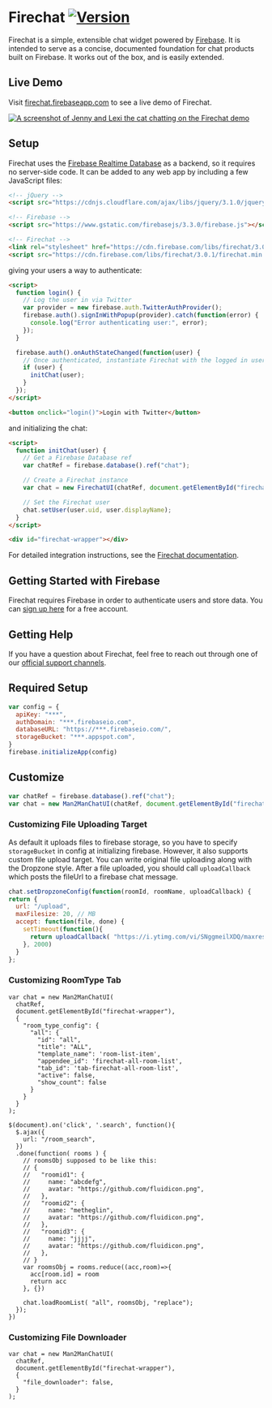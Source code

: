 # Firechat [![Version](https://badge.fury.io/gh/firebase%2Ffirechat.svg)](http://badge.fury.io/gh/firebase%2Ffirechat)

Firechat is a simple, extensible chat widget powered by
[Firebase](https://firebase.google.com/?utm_source=firechat). It is intended to serve as a concise,
documented foundation for chat products built on Firebase. It works out of the box, and is easily
extended.

## Live Demo

Visit [firechat.firebaseapp.com](https://firechat.firebaseapp.com/) to see a live demo of Firechat.

[![A screenshot of Jenny and Lexi the cat chatting on the Firechat demo](screenshot.png)](https://firechat.firebaseapp.com/)

## Setup

Firechat uses the [Firebase Realtime Database](https://firebase.google.com/docs/database/?utm_source=firechat)
as a backend, so it requires no server-side code. It can be added to any web app by including a few
JavaScript files:

```HTML
<!-- jQuery -->
<script src="https://cdnjs.cloudflare.com/ajax/libs/jquery/3.1.0/jquery.min.js"></script>

<!-- Firebase -->
<script src="https://www.gstatic.com/firebasejs/3.3.0/firebase.js"></script>

<!-- Firechat -->
<link rel="stylesheet" href="https://cdn.firebase.com/libs/firechat/3.0.1/firechat.min.css" />
<script src="https://cdn.firebase.com/libs/firechat/3.0.1/firechat.min.js"></script>
```

giving your users a way to authenticate:

```HTML
<script>
  function login() {
    // Log the user in via Twitter
    var provider = new firebase.auth.TwitterAuthProvider();
    firebase.auth().signInWithPopup(provider).catch(function(error) {
      console.log("Error authenticating user:", error);
    });
  }

  firebase.auth().onAuthStateChanged(function(user) {
    // Once authenticated, instantiate Firechat with the logged in user
    if (user) {
      initChat(user);
    }
  });
</script>

<button onclick="login()">Login with Twitter</button>
```

and initializing the chat:

```HTML
<script>
  function initChat(user) {
    // Get a Firebase Database ref
    var chatRef = firebase.database().ref("chat");

    // Create a Firechat instance
    var chat = new FirechatUI(chatRef, document.getElementById("firechat-wrapper"));

    // Set the Firechat user
    chat.setUser(user.uid, user.displayName);
  }
</script>

<div id="firechat-wrapper"></div>
```

For detailed integration instructions, see the [Firechat documentation](https://firechat.firebaseapp.com/docs/).

## Getting Started with Firebase

Firechat requires Firebase in order to authenticate users and store data. You can
[sign up here](https://console.firebase.google.com/?utm_source=firechat) for a free account.

## Getting Help

If you have a question about Firechat, feel free to reach out through one of our
[official support channels](https://firebase.google.com/support/?utm_source=firechat).

## Required Setup

```js
var config = {
  apiKey: "***",
  authDomain: "***.firebaseio.com",
  databaseURL: "https://***.firebaseio.com/",
  storageBucket: "***.appspot.com",
}
firebase.initializeApp(config)
```

## Customize

```js
var chatRef = firebase.database().ref("chat");
var chat = new Man2ManChatUI(chatRef, document.getElementById("firechat-wrapper"));
```

### Customizing File Uploading Target

As default it uploads files to firebase storage, so you have to specify `storageBucket` in config at initializing firebase.
However, it also supports custom file upload target. You can write original file uploading along with the Dropzone style. After a file uploaded, you should call `uploadCallback` which posts the fileUrl to a firebase chat message.

```js
chat.setDropzoneConfig(function(roomId, roomName, uploadCallback) {
return {
  url: "/upload",
  maxFilesize: 20, // MB
  accept: function(file, done) {
    setTimeout(function(){
      return uploadCallback( "https://i.ytimg.com/vi/SNggmeilXDQ/maxresdefault.jpg" );
    }, 2000)
  }
};
```

### Customizing RoomType Tab

```
var chat = new Man2ManChatUI(
  chatRef, 
  document.getElementById("firechat-wrapper"),
  {
    "room_type_config": {
      "all": {
        "id": "all",
        "title": "ALL",
        "template_name": 'room-list-item',
        "appendee_id": 'firechat-all-room-list',
        "tab_id": 'tab-firechat-all-room-list',
        "active": false,
        "show_count": false
      }
    }
  }
);
```

```
$(document).on('click', '.search', function(){
  $.ajax({
    url: "/room_search",
  })
  .done(function( rooms ) {
    // roomsObj supposed to be like this:
    // {
    //   "roomid1": {
    //     name: "abcdefg",
    //     avatar: "https://github.com/fluidicon.png",
    //   },
    //   "roomid2": {
    //     name: "metheglin",
    //     avatar: "https://github.com/fluidicon.png",
    //   },
    //   "roomid3": {
    //     name: "jjjj",
    //     avatar: "https://github.com/fluidicon.png",
    //   },
    // }
    var roomsObj = rooms.reduce((acc,room)=>{
      acc[room.id] = room
      return acc
    }, {})

    chat.loadRoomList( "all", roomsObj, "replace");
  });
})
```

### Customizing File Downloader

```
var chat = new Man2ManChatUI(
  chatRef, 
  document.getElementById("firechat-wrapper"),
  {
    "file_downloader": false,
  }
);
```
